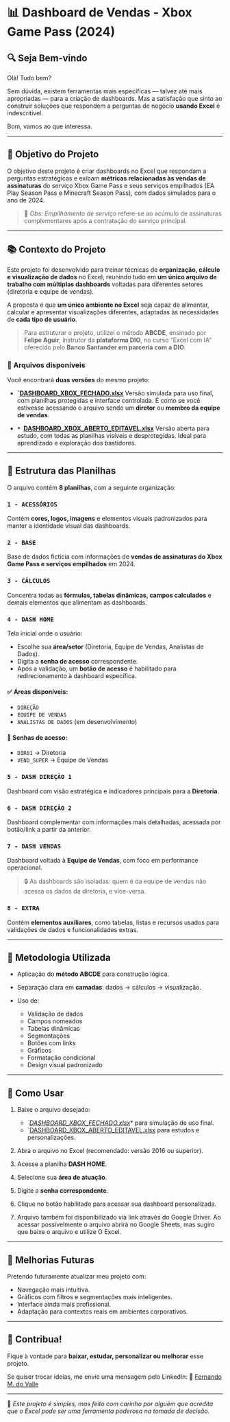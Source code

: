 # 📊 Dashboard de Vendas - Xbox Game Pass (2024)

## 🔍 Seja Bem-vindo

Olá! Tudo bem?

Sem dúvida, existem ferramentas mais específicas — talvez até mais apropriadas — para a criação de dashboards.
Mas a satisfação que sinto ao construir soluções que respondem a perguntas de negócio **usando Excel** é indescritível.

Bom, vamos ao que interessa.

---

## 🎯 Objetivo do Projeto

O objetivo deste projeto é criar dashboards no Excel que respondam a perguntas estratégicas e exibam **métricas relacionadas às vendas de assinaturas** do serviço Xbox Game Pass e seus serviços empilhados (EA Play Season Pass e Minecraft Season Pass), com dados simulados para o ano de 2024.

> 📝 *Obs: Empilhamento de serviço* refere-se ao acúmulo de assinaturas complementares após a contratação do serviço principal.

---

## 📚 Contexto do Projeto

Este projeto foi desenvolvido para treinar técnicas de **organização, cálculo e visualização de dados** no Excel, reunindo tudo em **um único arquivo de trabalho com múltiplas dashboards** voltadas para diferentes setores (diretoria e equipe de vendas).

A proposta é que **um único ambiente no Excel** seja capaz de alimentar, calcular e apresentar visualizações diferentes, adaptadas às necessidades de **cada tipo de usuário**.

> Para estruturar o projeto, utilizei o método **ABCDE**, ensinado por **Felipe Aguir**, instrutor da **plataforma DIO**, no curso “Excel com IA” oferecido pelo **Banco Santander em parceria com a DIO**.

### 📁 Arquivos disponíveis

Você encontrará **duas versões** do mesmo projeto:

* **`[DASHBOARD_XBOX_FECHADO.xlsx](https://docs.google.com/spreadsheets/d/1ebXiV9OrIs9fR0dXmdAtKIrpR7oKffrb/edit?usp=sharing&ouid=116608752096568378233&rtpof=true&sd=true)**
  Versão simulada para uso final, com planilhas protegidas e interface controlada. É como se você estivesse acessando o arquivo sendo um **diretor** ou **membro da equipe de vendas**.

* **`* `[DASHBOARD_XBOX_ABERTO_EDITAVEL.xlsx](https://docs.google.com/spreadsheets/d/14Nau1Z4iVtH7-Q59b8quqp972PPAjCls/edit?usp=sharing&ouid=116608752096568378233&rtpof=true&sd=true)**
  Versão aberta para estudo, com todas as planilhas visíveis e desprotegidas. Ideal para aprendizado e exploração dos bastidores.

---

## 🧩 Estrutura das Planilhas

O arquivo contém **8 planilhas**, com a seguinte organização:

### `1 - ACESSÓRIOS`

Contém **cores, logos, imagens** e elementos visuais padronizados para manter a identidade visual das dashboards.

### `2 - BASE`

Base de dados fictícia com informações de **vendas de assinaturas do Xbox Game Pass e serviços empilhados** em 2024.

### `3 - CÁLCULOS`

Concentra todas as **fórmulas, tabelas dinâmicas, campos calculados** e demais elementos que alimentam as dashboards.

### `4 - DASH HOME`

Tela inicial onde o usuário:

* Escolhe sua **área/setor** (Diretoria, Equipe de Vendas, Analistas de Dados).
* Digita a **senha de acesso** correspondente.
* Após a validação, um **botão de acesso** é habilitado para redirecionamento à dashboard específica.

#### ✅ Áreas disponíveis:

* `DIREÇÃO`
* `EQUIPE DE VENDAS`
* `ANALISTAS DE DADOS` (em desenvolvimento)

#### 🔐 Senhas de acesso:

* `DIR01` → Diretoria
* `VEND_SUPER` → Equipe de Vendas

### `5 - DASH DIREÇÃO 1`

Dashboard com visão estratégica e indicadores principais para a **Diretoria**.

### `6 - DASH DIREÇÃO 2`

Dashboard complementar com informações mais detalhadas, acessada por botão/link a partir da anterior.

### `7 - DASH VENDAS`

Dashboard voltada à **Equipe de Vendas**, com foco em performance operacional.

> 🔒 As dashboards são isoladas: quem é da equipe de vendas não acessa os dados da diretoria, e vice-versa.

### `8 - EXTRA`

Contém **elementos auxiliares**, como tabelas, listas e recursos usados para validações de dados e funcionalidades extras.

---

## 🧠 Metodologia Utilizada

* Aplicação do **método ABCDE** para construção lógica.
* Separação clara em **camadas**: dados → cálculos → visualização.
* Uso de:

  * Validação de dados
  * Campos nomeados
  * Tabelas dinâmicas
  * Segmentações
  * Botões com links
  * Gráficos
  * Formatação condicional
  * Design visual padronizado

---

## 🚀 Como Usar

1. Baixe o arquivo desejado:

   * *`[DASHBOARD_XBOX_FECHADO.xlsx](https://docs.google.com/spreadsheets/d/1ebXiV9OrIs9fR0dXmdAtKIrpR7oKffrb/edit?usp=sharing&ouid=116608752096568378233&rtpof=true&sd=true)** para simulação de uso final.
   * `[DASHBOARD_XBOX_ABERTO_EDITAVEL.xlsx](https://docs.google.com/spreadsheets/d/14Nau1Z4iVtH7-Q59b8quqp972PPAjCls/edit?usp=sharing&ouid=116608752096568378233&rtpof=true&sd=true) para estudos e personalizações.
2. Abra o arquivo no Excel (recomendado: versão 2016 ou superior).
3. Acesse a planilha **DASH HOME**.
4. Selecione sua **área de atuação**.
5. Digite a **senha correspondente**.
6. Clique no botão habilitado para acessar sua dashboard personalizada.

7. Arquivo também foi disponibilizado via link através do Google Driver. Ao acessar possívelmente o arquivo abrirá no Google Sheets, mas sugiro que baixe o arquivo e utilize O Excel.

---

## 🔧 Melhorias Futuras

Pretendo futuramente atualizar meu projeto com:

* Navegação mais intuitiva.
* Gráficos com filtros e segmentações mais inteligentes.
* Interface ainda mais profissional.
* Adaptação para contextos reais em ambientes corporativos.

---

## 🤝 Contribua!

Fique à vontade para **baixar, estudar, personalizar ou melhorar** esse projeto.

Se quiser trocar ideias, me envie uma mensagem pelo LinkedIn:
🔗 [Fernando M. do Valle](https://www.linkedin.com/in/fernando-m-do-valle-b653a7349/)

---

📌 *Este projeto é simples, mas feito com carinho por alguém que acredita que o Excel pode ser uma ferramenta poderosa na tomada de decisão.*
